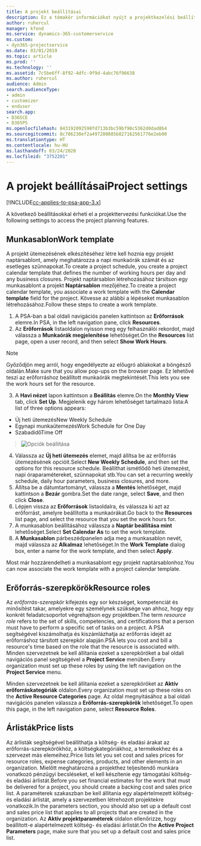```yaml
---
title: A projekt beállításai
description: Ez a témakör információkat nyújt a projektkezelési beállításokról.
author: ruhercul
manager: kfend
ms.service: dynamics-365-customerservice
ms.custom:
- dyn365-projectservice
ms.date: 03/01/2019
ms.topic: article
ms.prod: ''
ms.technology: ''
ms.assetid: 7c5be6ff-8f92-4dfc-9f9d-4abc76f96638
ms.author: ruhercul
audience: Admin
search.audienceType:
- admin
- customizer
- enduser
search.app:
- D365CE
- D365PS
ms.openlocfilehash: 843192092598fd713b3bc59bf90c5362d0dad8b4
ms.sourcegitcommit: 8c786230ef2a497280885b827162561776e2eb00
ms.translationtype: HT
ms.contentlocale: hu-HU
ms.lasthandoff: 03/24/2020
ms.locfileid: "3752201"
---
```

# <a name="project-settings"></a><span data-ttu-id="8863f-103">A projekt beállításai</span><span class="sxs-lookup"><span data-stu-id="8863f-103">Project settings</span></span>

[!INCLUDE[cc-applies-to-psa-app-3.x](../includes/cc-applies-to-psa-app-3x.md)]

<span data-ttu-id="8863f-104">A következő beállításokkal érheti el a projekttervezési funkciókat.</span><span class="sxs-lookup"><span data-stu-id="8863f-104">Use the following settings to access the project planning features.</span></span>

## <a name="work-template"></a><span data-ttu-id="8863f-105">Munkasablon</span><span class="sxs-lookup"><span data-stu-id="8863f-105">Work template</span></span>

<span data-ttu-id="8863f-106">A projekt ütemezésének elkészítéséhez létre kell hoznia egy projekt naptársablont, amely meghatározza a napi munkaórák számát és az esetleges szünnapokat.</span><span class="sxs-lookup"><span data-stu-id="8863f-106">To create a project schedule, you create a project calendar template that defines the number of working hours per day and any business closures.</span></span> <span data-ttu-id="8863f-107">Projekt naptársablon létrehozásához társítson egy munkasablont a projekt **Naptársablon** mezőjéhez.</span><span class="sxs-lookup"><span data-stu-id="8863f-107">To create a project calendar template, you associate a work template with the **Calendar template** field for the project.</span></span> <span data-ttu-id="8863f-108">Kövesse az alábbi a lépéseket munkasablon létrehozásához.</span><span class="sxs-lookup"><span data-stu-id="8863f-108">Follow these steps to create a work template.</span></span>

1. <span data-ttu-id="8863f-109">A PSA-ban a bal oldali navigációs panelen kattintson az **Erőforrások** elemre.</span><span class="sxs-lookup"><span data-stu-id="8863f-109">In PSA, in the left navigation pane, click **Resources**.</span></span> 
2. <span data-ttu-id="8863f-110">Az **Erőforrások** listaoldalon nyisson meg egy felhasználói rekordot, majd válassza a **Munkaórák megjelenítése** lehetőséget.</span><span class="sxs-lookup"><span data-stu-id="8863f-110">On the **Resources** list page, open a user record, and then select **Show Work Hours**.</span></span>

  > [!NOTE]
  > <span data-ttu-id="8863f-111">Győződjön meg arról, hogy engedélyezte az előugró ablakokat a böngésző oldalán.</span><span class="sxs-lookup"><span data-stu-id="8863f-111">Make sure that you allow pop-ups on the browser page.</span></span> <span data-ttu-id="8863f-112">Ez lehetővé teszi az erőforráshoz beállított munkaórák megtekintését.</span><span class="sxs-lookup"><span data-stu-id="8863f-112">This lets you see the work hours set for the resource.</span></span>
  
3. <span data-ttu-id="8863f-113">A **Havi nézet** lapon kattintson a **Beállítás** elemre.</span><span class="sxs-lookup"><span data-stu-id="8863f-113">On the **Monthly View** tab, click **Set Up**.</span></span> <span data-ttu-id="8863f-114">Megjelenik egy három lehetőséget tartalmazó lista:</span><span class="sxs-lookup"><span data-stu-id="8863f-114">A list of three options appears:</span></span> 

  - <span data-ttu-id="8863f-115">Új heti ütemezés</span><span class="sxs-lookup"><span data-stu-id="8863f-115">New Weekly Schedule</span></span>
  - <span data-ttu-id="8863f-116">Egynapi munkaütemezés</span><span class="sxs-lookup"><span data-stu-id="8863f-116">Work Schedule for One Day</span></span>
  - <span data-ttu-id="8863f-117">Szabadidő</span><span class="sxs-lookup"><span data-stu-id="8863f-117">Time Off</span></span>

> ![Opciók beállítása](media/project-13.png)

4. <span data-ttu-id="8863f-119">Válassza az **Új heti ütemezés** elemet, majd állítsa be az erőforrás ütemezésének opcióit.</span><span class="sxs-lookup"><span data-stu-id="8863f-119">Select **New Weekly Schedule**, and then set the options for this resource schedule.</span></span> <span data-ttu-id="8863f-120">Beállíthat ismétlődő heti ütemezést, napi óraparamétereket, szünnapokat stb.</span><span class="sxs-lookup"><span data-stu-id="8863f-120">You can set a recurring weekly schedule, daily hour parameters, business closures, and more.</span></span>
5. <span data-ttu-id="8863f-121">Állítsa be a dátumtartományt, válassza a **Mentés** lehetőséget, majd kattintson a **Bezár** gombra.</span><span class="sxs-lookup"><span data-stu-id="8863f-121">Set the date range, select **Save**, and then click **Close**.</span></span> 
6. <span data-ttu-id="8863f-122">Lépjen vissza az **Erőforrások** listaoldalra, és válassza ki azt az erőforrást, amelyre beállította a munkaórákat.</span><span class="sxs-lookup"><span data-stu-id="8863f-122">Go back to the **Resources** list page, and select the resource that you set the work hours for.</span></span> 
7. <span data-ttu-id="8863f-123">A munkasablon beállításához válassza a **Naptár beállítása mint** lehetőséget.</span><span class="sxs-lookup"><span data-stu-id="8863f-123">Select **Set Calendar As** to set the work template.</span></span> 
8. <span data-ttu-id="8863f-124">A **Munkasablon** párbeszédpanelen adja meg a munkasablon nevét, majd válassza az **Alkalmaz** lehetőséget.</span><span class="sxs-lookup"><span data-stu-id="8863f-124">In the **Work Template** dialog box, enter a name for the work template, and then select **Apply**.</span></span> 

<span data-ttu-id="8863f-125">Most már hozzárendelheti a munkasablont egy projekt naptársablonhoz.</span><span class="sxs-lookup"><span data-stu-id="8863f-125">You can now associate the work template with a project calendar template.</span></span>

## <a name="resource-roles"></a><span data-ttu-id="8863f-126">Erőforrás-szerepkörök</span><span class="sxs-lookup"><span data-stu-id="8863f-126">Resource roles</span></span>

<span data-ttu-id="8863f-127">Az *erőforrás-szerepkör* kifejezés egy sor készséget, kompetenciát és minősítést takar, amelyekre egy személynek szüksége van ahhoz, hogy egy konkrét feladatcsoportot végrehajtson egy projektben.</span><span class="sxs-lookup"><span data-stu-id="8863f-127">The term *resource role* refers to the set of skills, competencies, and certifications that a person must have to perform a specific set of tasks on a project.</span></span> <span data-ttu-id="8863f-128">A PSA segítségével kiszámolhatja és kiszámlázhatja az erőforrás idejét az erőforráshoz társított szerepkör alapján.</span><span class="sxs-lookup"><span data-stu-id="8863f-128">PSA lets you cost and bill a resource's time based on the role that the resource is associated with.</span></span> <span data-ttu-id="8863f-129">Minden szervezetnek be kell állítania ezeket a szerepköröket a bal oldali navigációs panel segítségével a **Project Service** menüben.</span><span class="sxs-lookup"><span data-stu-id="8863f-129">Every organization must set up these roles by using the left navigation on the **Project Service** menu.</span></span>

<span data-ttu-id="8863f-130">Minden szervezetnek be kell állítania ezeket a szerepköröket az **Aktív erőforráskategóriák** oldalon.</span><span class="sxs-lookup"><span data-stu-id="8863f-130">Every organization must set up these roles on the **Active Resource Categories** page.</span></span> <span data-ttu-id="8863f-131">Az oldal megnyitásához a bal oldali navigációs panelen válassza a **Erőforrás-szerepkörök** lehetőséget.</span><span class="sxs-lookup"><span data-stu-id="8863f-131">To open this page, in the left navigation pane, select **Resource Roles**.</span></span>

## <a name="price-lists"></a><span data-ttu-id="8863f-132">Árlisták</span><span class="sxs-lookup"><span data-stu-id="8863f-132">Price lists</span></span>

<span data-ttu-id="8863f-133">Az árlisták segítségével beállíthatja a költség- és eladási árakat az erőforrás-szerepkörökhöz, a költségkategóriákhoz, a termékekhez és a szervezet más elemeihez.</span><span class="sxs-lookup"><span data-stu-id="8863f-133">Price lists let you set cost and sales prices for resource roles, expense categories, products, and other elements in an organization.</span></span> <span data-ttu-id="8863f-134">Mielőtt meghatározná a projekthez teljesítendő munkára vonatkozó pénzügyi becsléseket, el kell készítenie egy támogatási költség- és eladási árlistát.</span><span class="sxs-lookup"><span data-stu-id="8863f-134">Before you set financial estimates for the work that must be delivered for a project, you should create a backing cost and sales price list.</span></span> <span data-ttu-id="8863f-135">A paraméterek szakaszban be kell állítania egy alapértelmezett költség- és eladási árlistát, amely a szervezetben létrehozott projektekre vonatkozik.</span><span class="sxs-lookup"><span data-stu-id="8863f-135">In the parameters section, you should also set up a default cost and sales price list that applies to all projects that are created in the organization.</span></span> <span data-ttu-id="8863f-136">Az **Aktív projektparaméterek** oldalon ellenőrizze, hogy beállított-e alapértelmezett költség- és eladási árlistát.</span><span class="sxs-lookup"><span data-stu-id="8863f-136">On the **Active Project Parameters** page, make sure that you set up a default cost and sales price list.</span></span>
